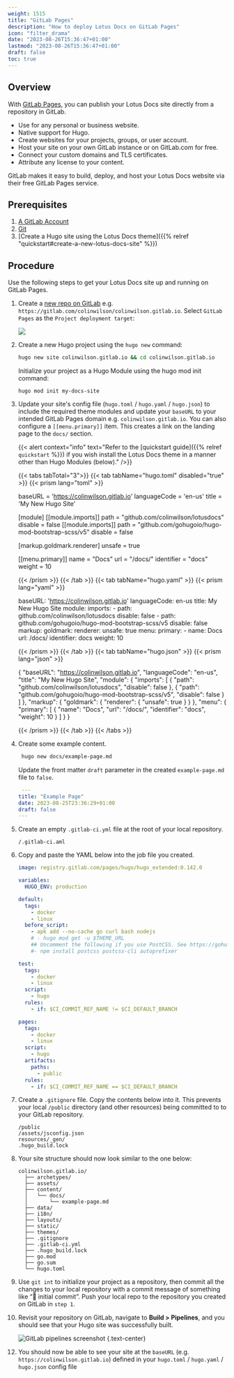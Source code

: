 ```yaml
---
weight: 1515
title: "GitLab Pages"
description: "How to deploy Lotus Docs on GitLab Pages"
icon: "filter_drama"
date: "2023-08-26T15:36:47+01:00"
lastmod: "2023-08-26T15:36:47+01:00"
draft: false
toc: true
---
```


## Overview

With [GitLab Pages](https://docs.gitlab.com/ee/user/project/pages/), you can publish your Lotus Docs site directly from a repository in GitLab.

- Use for any personal or business website.
- Native support for Hugo.
- Create websites for your projects, groups, or user account.
- Host your site on your own GitLab instance or on GitLab.com for free.
- Connect your custom domains and TLS certificates.
- Attribute any license to your content.

GitLab makes it easy to build, deploy, and host your Lotus Docs website via their free GitLab Pages service.

## Prerequisites

1. [A GitLab Account](https://gitlab.com/users/sign_in)
2. [Git](https://git-scm.com/book/en/v2/Getting-Started-Installing-Git)
3. [Create a Hugo site using the Lotus Docs theme]({{% relref "quickstart#create-a-new-lotus-docs-site" %}})

## Procedure

Use the following steps to get your Lotus Docs site up and running on GitLab Pages.

1. Create a [new repo on GitLab](https://docs.gitlab.com/ee/user/project/index.html) e.g. `https://gitlab.com/colinwilson/colinwilson.gitlab.io`. Select `GitLab Pages` as the `Project deployment target`:

    ![](https://res.cloudinary.com/lotuslabs/image/upload/r_7/v1694886749/Lotus%20Docs/images/gitlab_create_new_repo_for_gitlab_pages_screenshot_t2sbwa.webp)

2. Create a new Hugo project using the `hugo new` command:

    ```bash
    hugo new site colinwilson.gitlab.io && cd colinwilson.gitlab.io
    ```

    Initialize your project as a Hugo Module using the hugo mod init command:

    ```
    hugo mod init my-docs-site
    ```

3. Update your site's config file (`hugo.toml` / `hugo.yaml` / `hugo.json`) to include the required theme modules and update your `baseURL` to your intended GitLab Pages domain e.g. `colinwilson.gitlab.io`. You can also configure a `[[menu.primary]]` item. This creates a link on the landing page to the `docs/` section.

    {{< alert context="info" text="Refer to the [quickstart guide]({{% relref `quickstart` %}}) if you wish install the Lotus Docs theme in a manner other than Hugo Modules (below)." />}}

    {{< tabs tabTotal="3">}}
    {{< tab tabName="hugo.toml" disabled="true" >}}
    {{< prism lang="toml" >}}

     baseURL = 'https://colinwilson.gitlab.io'
    languageCode = 'en-us'
    title = 'My New Hugo Site'

    [module]
        [[module.imports]]
            path = "github.com/colinwilson/lotusdocs"
            disable = false
        [[module.imports]]
            path = "github.com/gohugoio/hugo-mod-bootstrap-scss/v5"
            disable = false

    [markup.goldmark.renderer]
        unsafe = true

    [[menu.primary]]
        name  = "Docs"
        url = "/docs/"
        identifier = "docs"
        weight = 10

    {{< /prism >}}
    {{< /tab >}}
    {{< tab tabName="hugo.yaml" >}}
    {{< prism lang="yaml" >}}

    baseURL: 'https://colinwilson.gitlab.io'
    languageCode: en-us
    title: My New Hugo Site
    module:
      imports:
        - path: github.com/colinwilson/lotusdocs
          disable: false
        - path: github.com/gohugoio/hugo-mod-bootstrap-scss/v5
          disable: false
    markup:
      goldmark:
        renderer:
          unsafe: true
    menu:
      primary:
        - name: Docs
          url: /docs/
          identifier: docs
          weight: 10

    {{< /prism >}}
    {{< /tab >}}
    {{< tab tabName="hugo.json" >}}
    {{< prism lang="json" >}}

    {
      "baseURL": "https://colinwilson.gitlab.io",
      "languageCode": "en-us",
      "title": "My New Hugo Site",
      "module": {
        "imports": [
          {
            "path": "github.com/colinwilson/lotusdocs",
            "disable": false
          },
          {
            "path": "github.com/gohugoio/hugo-mod-bootstrap-scss/v5",
            "disable": false
          }
        ]
      },
      "markup": {
        "goldmark": {
          "renderer": {
            "unsafe": true
          }
        }
      },
      "menu": {
        "primary": [
          {
            "name": "Docs",
            "url": "/docs/",
            "identifier": "docs",
            "weight": 10
          }
        ]
      }
    }

    {{< /prism >}}
    {{< /tab >}}
    {{< /tabs >}}

4. Create some example content.

    ```bash
     hugo new docs/example-page.md
    ```

    Update the front matter `draft` parameter in the created `example-page.md` file to `false`.

    ```yaml
     ---
    title: "Example Page"
    date: 2023-08-25T23:36:29+01:00
    draft: false
    ---
    ```

5. Create an empty `.gitlab-ci.yml` file at the root of your local repository.

    ```
    /.gitlab-ci.aml
    ```
6. Copy and paste the YAML below into the job file you created.

    ```yaml
    image: registry.gitlab.com/pages/hugo/hugo_extended:0.142.0

    variables:
      HUGO_ENV: production

    default:
      tags:
        - docker
        - linux
      before_script:
        - apk add --no-cache go curl bash nodejs
        # - hugo mod get -u $THEME_URL
        ## Uncomment the following if you use PostCSS. See https://gohugo.io/hugo-pipes/postcss/
        #- npm install postcss postcss-cli autoprefixer

    test:
      tags:
        - docker
        - linux
      script:
        - hugo
      rules:
        - if: $CI_COMMIT_REF_NAME != $CI_DEFAULT_BRANCH

    pages:
      tags:
        - docker
        - linux
      script:
        - hugo
      artifacts:
        paths:
          - public
      rules:
        - if: $CI_COMMIT_REF_NAME == $CI_DEFAULT_BRANCH
    ```
7. Create a `.gitignore` file. Copy the contents below into it. This prevents your local `/public` directory (and other resources) being committed to to your GitLab repository.

    ```
    /public
    /assets/jsconfig.json
    resources/_gen/
    .hugo_build.lock
    ```
8. Your site structure should now look similar to the one below:

    ```treeview
    colinwilson.gitlab.io/
      ├── archetypes/
      ├── assets/
      ├── content/
      │   └── docs/
      │       └── example-page.md
      ├── data/
      ├── i18n/
      ├── layouts/
      ├── static/
      ├── themes/
      ├── .gitignore
      ├── .gitlab-ci.yml
      ├── .hugo_build.lock
      ├── go.mod
      ├── go.sum
      └── hugo.toml
    ```
9. Use `git int` to initialize your project as a repository, then commit all the changes to your local repository with a commit message of something like “🎉 initial commit”. Push your local repo to the repository you created on GitLab in `step 1`.

10. Revisit your repository on GitLab, navigate to **Build > Pipelines**, and you should see that your Hugo site was successfully built.

    ![GitLab pipelines screenshot](https://res.cloudinary.com/lotuslabs/image/upload/r_7/v1694885877/Lotus%20Docs/images/gitlab_pages_pipeline_01_engtdo.webp)
    {.text-center}

<!-- 11. On Gitlab, navigate to **Settings > General**, scroll down and expand the **Advanced** section. Scroll once more till you see the **Change path** section and change the path to match that of your repo.

    ![](https://res.cloudinary.com/lotuslabs/image/upload/v1694817677/Lotus%20Docs/images/gitlab_settings_change_path_u8vxvs.webp) -->

12. You should now be able to see your site at the `baseURL` (e.g. `https://colinwilson.gitlab.io`) defined in your `hugo.toml` / `hugo.yaml` / `hugo.json` config file